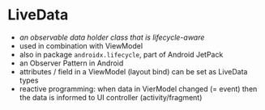# LiveData
* _an observable data holder class that is lifecycle-aware_
* used in combination with ViewModel
* also in package `androidx.lifecycle`, part of Android JetPack
* an Observer Pattern in Android
* attributes / field in a ViewModel (layout bind) can be set as LiveData types
* reactive programming: when data in VierModel changed (= event) then the data is informed to UI controller (activity/fragment)